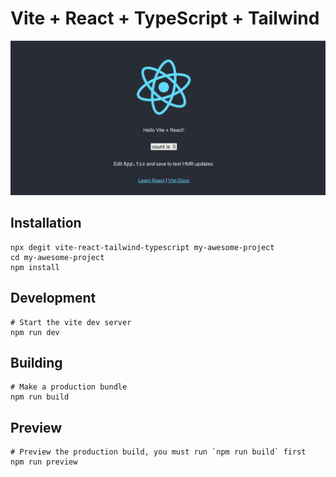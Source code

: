 # Vite + React + TypeScript + Tailwind

![Screen Shot](./ScreenShot.png)

## Installation

```shell
npx degit vite-react-tailwind-typescript my-awesome-project
cd my-awesome-project
npm install
```

## Development

```shell
# Start the vite dev server
npm run dev
```

## Building

```shell
# Make a production bundle
npm run build
```

## Preview

```shell
# Preview the production build, you must run `npm run build` first
npm run preview
```
